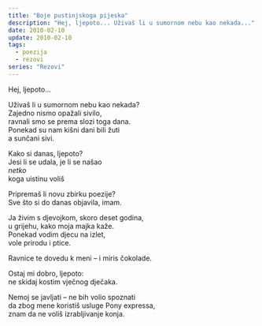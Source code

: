 ```yaml
---
title: "Boje pustinjskoga pijeska"
description: "Hej, ljepoto... Uživaš li u sumornom nebu kao nekada..."
date: 2010-02-10
update: 2010-02-10
tags:
  - poezija
  - rezovi
series: "Rezovi"
---
```


Hej, ljepoto...

Uživaš li u sumornom nebu kao nekada?  
Zajedno nismo opažali sivilo,  
ravnali smo se prema slozi toga dana.  
Ponekad su nam kišni dani bili žuti  
a sunčani sivi.

Kako si danas, ljepoto?  
Jesi li se udala, je li se našao  
_netko_  
koga uistinu voliš

Pripremaš li novu zbirku poezije?  
Sve što si do danas objavila, imam.

Ja živim s djevojkom, skoro deset godina,  
u grijehu, kako moja majka kaže.  
Ponekad vodim djecu na izlet,  
vole prirodu i ptice.

Ravnice te dovedu k meni – i miris čokolade.

Ostaj mi dobro, ljepoto:  
ne skidaj kostim vječnog dječaka.

Nemoj se javljati – ne bih volio spoznati  
da zbog mene koristiš usluge Pony expressa,  
znam da ne voliš izrabljivanje konja.
